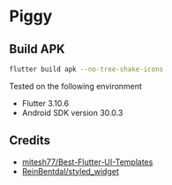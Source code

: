 # Piggy

## Build APK

```bash
flutter build apk --no-tree-shake-icons
```

Tested on the following environment

- Flutter 3.10.6
- Android SDK version 30.0.3

## Credits

- [mitesh77/Best-Flutter-UI-Templates](https://github.com/mitesh77/Best-Flutter-UI-Templates)
- [ReinBentdal/styled_widget](https://github.com/ReinBentdal/styled_widget)
